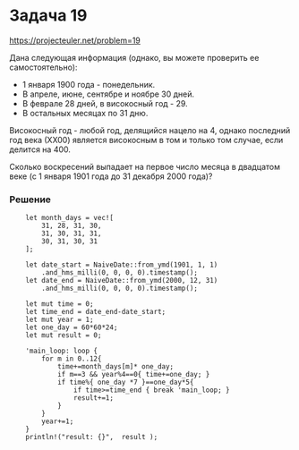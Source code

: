 # Задача 19
https://projecteuler.net/problem=19

Дана следующая информация (однако, вы можете проверить ее самостоятельно):

 - 1 января 1900 года - понедельник.
 - В апреле, июне, сентябре и ноябре 30 дней.
 - В феврале 28 дней, в високосный год - 29.
 - В остальных месяцах по 31 дню.
 
Високосный год - любой год, делящийся нацело на 4, однако последний год века (ХХ00) является високосным в том и только том случае, если делится на 400.

Сколько воскресений выпадает на первое число месяца в двадцатом веке (с 1 января 1901 года до 31 декабря 2000 года)?

### Решение
```
    let month_days = vec![
        31, 28, 31, 30,
        31, 30, 31, 31,
        30, 31, 30, 31
    ];

    let date_start = NaiveDate::from_ymd(1901, 1, 1)
        .and_hms_milli(0, 0, 0, 0).timestamp();
    let date_end = NaiveDate::from_ymd(2000, 12, 31)
        .and_hms_milli(0, 0, 0, 0).timestamp();

    let mut time = 0;
    let time_end = date_end-date_start;
    let mut year = 1;
    let one_day = 60*60*24;
    let mut result = 0;

    'main_loop: loop {
        for m in 0..12{
            time+=month_days[m]* one_day;
            if m==3 && year%4==0{ time+=one_day; }
            if time%{ one_day *7 }==one_day*5{
                if time>=time_end { break 'main_loop; }
                result+=1;
            }
        }
        year+=1;
    }
    println!("result: {}",  result );
```  
